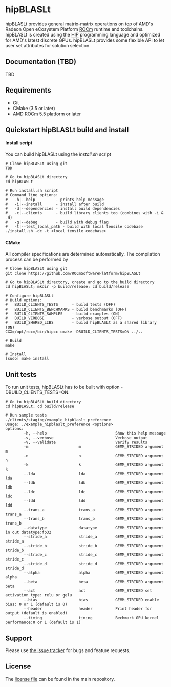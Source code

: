 # hipBLASLt
hipBLASLt provides general matrix-matrix operations on top of AMD's Radeon Open eCosystem Platform [ROCm][] runtime and toolchains. hipBLASLt is created using the [HIP][] programming language and optimized for AMD's latest discrete GPUs.
hipBLASLt provides some flexible API to let user set attributes for solution selection.

## Documentation (TBD)
TBD

## Requirements
* Git
* CMake (3.5 or later)
* AMD [ROCm] 5.5 platform or later

## Quickstart hipBLASLt build and install

#### Install script
You can build hipBLASLt using the *install.sh* script
```
# Clone hipBLASLt using git
TBD

# Go to hipBLASLt directory
cd hipBLASLt

# Run install.sh script
# Command line options:
#   -h|--help         - prints help message
#   -i|--install      - install after build
#   -d|--dependencies - install build dependencies
#   -c|--clients      - build library clients too (combines with -i & -d)
#   -g|--debug        - build with debug flag
#   -t|--test_local_path - build with local tensile codebase
./install.sh -dc -t <local tensile codebase>
```

#### CMake
All compiler specifications are determined automatically. The compilation process can be performed by
```
# Clone hipBLASLt using git
git clone https://github.com/ROCmSoftwarePlatform/hipBLASLt

# Go to hipBLASLt directory, create and go to the build directory
cd hipBLASLt; mkdir -p build/release; cd build/release

# Configure hipBLASLt
# Build options:
#   BUILD_CLIENTS_TESTS      - build tests (OFF)
#   BUILD_CLIENTS_BENCHMARKS - build benchmarks (OFF)
#   BUILD_CLIENTS_SAMPLES    - build examples (ON)
#   BUILD_VERBOSE            - verbose output (OFF)
#   BUILD_SHARED_LIBS        - build hipBLASLt as a shared library (ON)
CXX=/opt/rocm/bin/hipcc cmake -DBUILD_CLIENTS_TESTS=ON ../..

# Build
make

# Install
[sudo] make install
```

## Unit tests
To run unit tests, hipBLASLt has to be built with option -DBUILD_CLIENTS_TESTS=ON.
```
# Go to hipBLASLt build directory
cd hipBLASLt; cd build/release

# Run sample tests
./clients/staging/example_hipblaslt_preference
Usage: ./example_hipblaslt_preference <options>
options:
        -h, --help                              Show this help message
        -v, --verbose                           Verbose output
        -V, --validate                          Verify results
        -m                      m               GEMM_STRIDED argument m
        -n                      n               GEMM_STRIDED argument n
        -k                      k               GEMM_STRIDED argument k
        --lda                   lda             GEMM_STRIDED argument lda
        --ldb                   ldb             GEMM_STRIDED argument ldb
        --ldc                   ldc             GEMM_STRIDED argument ldc
        --ldd                   ldd             GEMM_STRIDED argument ldd
        --trans_a               trans_a         GEMM_STRIDED argument trans_a
        --trans_b               trans_b         GEMM_STRIDED argument trans_b
        --datatype              datatype        GEMM_STRIDED argument in out datatype:fp32
        --stride_a              stride_a        GEMM_STRIDED argument stride_a
        --stride_b              stride_b        GEMM_STRIDED argument stride_b
        --stride_c              stride_c        GEMM_STRIDED argument stride_c
        --stride_d              stride_d        GEMM_STRIDED argument stride_d
        --alpha                 alpha           GEMM_STRIDED argument alpha
        --beta                  beta            GEMM_STRIDED argument beta
        --act                   act             GEMM_STRIDED set activation type: relu or gelu
        --bias                  bias            GEMM_STRIDED enable bias: 0 or 1 (default is 0)
        --header                header          Print header for output (default is enabled)
        --timing                timing          Bechmark GPU kernel performance:0 or 1 (default is 1)
```

## Support
Please use [the issue tracker][] for bugs and feature requests.

## License
The [license file][] can be found in the main repository.

[ROCm]: https://github.com/RadeonOpenCompute/ROCm
[HIP]: https://github.com/GPUOpen-ProfessionalCompute-Tools/HIP/
[GTest]: https://github.com/google/googletest
[the issue tracker]: TBD
[license file]: TBD
